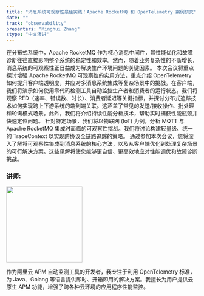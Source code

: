 ```yaml
---
title: "消息系统可观察性最佳实践：Apache RocketMQ 和 OpenTelemetry 案例研究"
date: ""
track: "observability"
presenters: "Minghui Zhang"
stype: "中文演讲"
--- 
```


在分布式系统中，Apache RocketMQ 作为核心消息中间件，其性能优化和故障诊断往往直接影响整个系统的稳定性和效率。然而，随着业务复杂性的不断增长，消息系统的可观察性正日益成为解决生产环境问题的关键因素。
本次会议将重点探讨增强 Apache RocketMQ 可观察性的实用方法，重点介绍 OpenTelemetry 如何提升客户端透明度，并应对多消息系统集成等复杂场景中的挑战。在客户端，我们将演示如何使用零代码检测工具自动监控生产者和消费者的运行状态。我们将观察 RED（速率、错误数、时长）、消费者延迟等关键指标，并探讨分布式追踪技术如何实现跨上下游系统的端到端关联。这涵盖了常见的发送/接收操作、批处理和轮询模式场景。此外，我们将介绍持续性能分析技术，帮助实时捕获性能瓶颈并快速定位问题。
针对特定场景，我们将以物联网 (IoT) 为例，分析 MQTT 与 Apache RocketMQ 集成时面临的可观察性挑战。我们将讨论构建轻量级、统一的 TraceContext 以实现跨协议全链路追踪的策略。
通过参加本次会议，您将深入了解将可观察性集成到消息系统的核心方法，以及从客户端优化到处理复杂场景的可行解决方案。这些见解将使您能够更自信、更高效地应对性能调优和故障诊断挑战。

### 讲师:

<img src="https://sessionize.com/image/9377-400o400o1-Ugp4XdU1Y7Gr49zsJjkss6.jpg" width="200" /><br/>

作为阿里云 APM 自动监测工具的开发者，我专注于利用 OpenTelemetry 标准，为 Java、Golang 等语言提供即时、开箱即用的解决方案。我擅长为用户提供云原生 APM 功能，增强了跨各种云环境的应用程序性能监控。